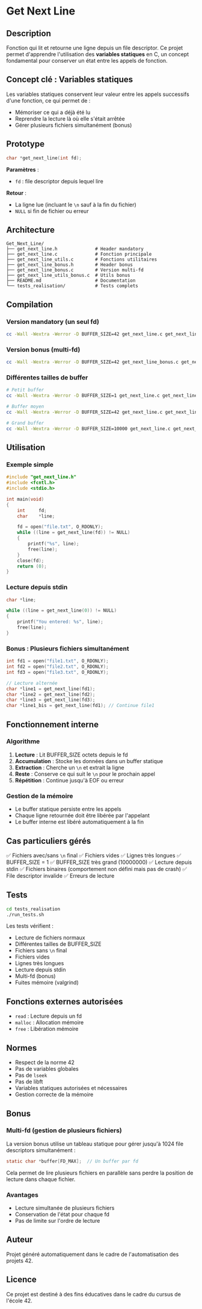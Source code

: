 # Get Next Line

## Description

Fonction qui lit et retourne une ligne depuis un file descriptor. Ce projet permet d'apprendre l'utilisation des **variables statiques** en C, un concept fondamental pour conserver un état entre les appels de fonction.

## Concept clé : Variables statiques

Les variables statiques conservent leur valeur entre les appels successifs d'une fonction, ce qui permet de :
- Mémoriser ce qui a déjà été lu
- Reprendre la lecture là où elle s'était arrêtée
- Gérer plusieurs fichiers simultanément (bonus)

## Prototype

```c
char *get_next_line(int fd);
```

**Paramètres** :
- `fd` : file descriptor depuis lequel lire

**Retour** :
- La ligne lue (incluant le `\n` sauf à la fin du fichier)
- `NULL` si fin de fichier ou erreur

## Architecture

```
Get_Next_Line/
├── get_next_line.h              # Header mandatory
├── get_next_line.c              # Fonction principale
├── get_next_line_utils.c        # Fonctions utilitaires
├── get_next_line_bonus.h        # Header bonus
├── get_next_line_bonus.c        # Version multi-fd
├── get_next_line_utils_bonus.c  # Utils bonus
├── README.md                    # Documentation
└── tests_realisation/           # Tests complets
```

## Compilation

### Version mandatory (un seul fd)

```bash
cc -Wall -Wextra -Werror -D BUFFER_SIZE=42 get_next_line.c get_next_line_utils.c main.c
```

### Version bonus (multi-fd)

```bash
cc -Wall -Wextra -Werror -D BUFFER_SIZE=42 get_next_line_bonus.c get_next_line_utils_bonus.c main.c
```

### Différentes tailles de buffer

```bash
# Petit buffer
cc -Wall -Wextra -Werror -D BUFFER_SIZE=1 get_next_line.c get_next_line_utils.c main.c

# Buffer moyen
cc -Wall -Wextra -Werror -D BUFFER_SIZE=42 get_next_line.c get_next_line_utils.c main.c

# Grand buffer
cc -Wall -Wextra -Werror -D BUFFER_SIZE=10000 get_next_line.c get_next_line_utils.c main.c
```

## Utilisation

### Exemple simple

```c
#include "get_next_line.h"
#include <fcntl.h>
#include <stdio.h>

int main(void)
{
    int     fd;
    char    *line;

    fd = open("file.txt", O_RDONLY);
    while ((line = get_next_line(fd)) != NULL)
    {
        printf("%s", line);
        free(line);
    }
    close(fd);
    return (0);
}
```

### Lecture depuis stdin

```c
char *line;

while ((line = get_next_line(0)) != NULL)
{
    printf("You entered: %s", line);
    free(line);
}
```

### Bonus : Plusieurs fichiers simultanément

```c
int fd1 = open("file1.txt", O_RDONLY);
int fd2 = open("file2.txt", O_RDONLY);
int fd3 = open("file3.txt", O_RDONLY);

// Lecture alternée
char *line1 = get_next_line(fd1);
char *line2 = get_next_line(fd2);
char *line3 = get_next_line(fd3);
char *line1_bis = get_next_line(fd1); // Continue file1
```

## Fonctionnement interne

### Algorithme

1. **Lecture** : Lit BUFFER_SIZE octets depuis le fd
2. **Accumulation** : Stocke les données dans un buffer statique
3. **Extraction** : Cherche un `\n` et extrait la ligne
4. **Reste** : Conserve ce qui suit le `\n` pour le prochain appel
5. **Répétition** : Continue jusqu'à EOF ou erreur

### Gestion de la mémoire

- Le buffer statique persiste entre les appels
- Chaque ligne retournée doit être libérée par l'appelant
- Le buffer interne est libéré automatiquement à la fin

## Cas particuliers gérés

✅ Fichiers avec/sans `\n` final
✅ Fichiers vides
✅ Lignes très longues
✅ BUFFER_SIZE = 1
✅ BUFFER_SIZE très grand (10000000)
✅ Lecture depuis stdin
✅ Fichiers binaires (comportement non défini mais pas de crash)
✅ File descriptor invalide
✅ Erreurs de lecture

## Tests

```bash
cd tests_realisation
./run_tests.sh
```

Les tests vérifient :
- Lecture de fichiers normaux
- Différentes tailles de BUFFER_SIZE
- Fichiers sans `\n` final
- Fichiers vides
- Lignes très longues
- Lecture depuis stdin
- Multi-fd (bonus)
- Fuites mémoire (valgrind)

## Fonctions externes autorisées

- `read` : Lecture depuis un fd
- `malloc` : Allocation mémoire
- `free` : Libération mémoire

## Normes

- Respect de la norme 42
- Pas de variables globales
- Pas de `lseek`
- Pas de libft
- Variables statiques autorisées et nécessaires
- Gestion correcte de la mémoire

## Bonus

### Multi-fd (gestion de plusieurs fichiers)

La version bonus utilise un tableau statique pour gérer jusqu'à 1024 file descriptors simultanément :

```c
static char *buffer[FD_MAX];  // Un buffer par fd
```

Cela permet de lire plusieurs fichiers en parallèle sans perdre la position de lecture dans chaque fichier.

### Avantages

- Lecture simultanée de plusieurs fichiers
- Conservation de l'état pour chaque fd
- Pas de limite sur l'ordre de lecture

## Auteur

Projet généré automatiquement dans le cadre de l'automatisation des projets 42.

## Licence

Ce projet est destiné à des fins éducatives dans le cadre du cursus de l'école 42.
